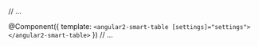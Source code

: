 // ...

@Component({
  template: `
    <angular2-smart-table [settings]="settings"></angular2-smart-table>
  `
})
// ...